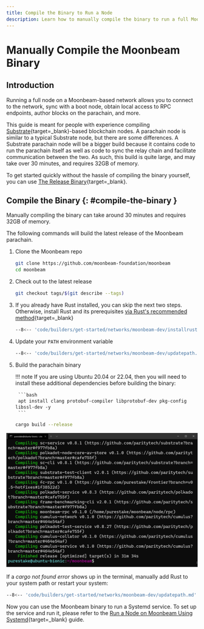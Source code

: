 ```yaml
---
title: Compile the Binary to Run a Node
description: Learn how to manually compile the binary to run a full Moonbeam node. Compiling the binary can take around 30 minutes and requires at least 32GB of memory.
---
```


# Manually Compile the Moonbeam Binary

## Introduction

Running a full node on a Moonbeam-based network allows you to connect to the network, sync with a boot node, obtain local access to RPC endpoints, author blocks on the parachain, and more.

This guide is meant for people with experience compiling [Substrate](https://substrate.dev/){target=_blank}-based blockchain nodes. A parachain node is similar to a typical Substrate node, but there are some differences. A Substrate parachain node will be a bigger build because it contains code to run the parachain itself as well as code to sync the relay chain and facilitate communication between the two. As such, this build is quite large, and may take over 30 minutes, and requires 32GB of memory.

To get started quickly without the hassle of compiling the binary yourself, you can use [The Release Binary](/node-operators/networks/run-a-node/systemd){target=_blank}.

## Compile the Binary {: #compile-the-binary }

Manually compiling the binary can take around 30 minutes and requires 32GB of memory.

The following commands will build the latest release of the Moonbeam parachain.

1. Clone the Moonbeam repo

    ```bash
    git clone https://github.com/moonbeam-foundation/moonbeam
    cd moonbeam
    ```

2. Check out to the latest release

    ```bash
    git checkout tags/$(git describe --tags)
    ```

3. If you already have Rust installed, you can skip the next two steps. Otherwise, install Rust and its prerequisites [via Rust's recommended method](https://www.rust-lang.org/tools/install){target=_blank}

    ```bash
    --8<-- 'code/builders/get-started/networks/moonbeam-dev/installrust.md'
    ```

4. Update your `PATH` environment variable

    ```bash
    --8<-- 'code/builders/get-started/networks/moonbeam-dev/updatepath.md'
    ```

5. Build the parachain binary

    !!! note
        If you are using Ubuntu 20.04 or 22.04, then you will need to install these additional dependencies before building the binary:

        ```bash
        apt install clang protobuf-compiler libprotobuf-dev pkg-config libssl-dev -y 
        ```

    ```bash
    cargo build --release
    ```

![Compiling Binary](/images/node-operators/networks/run-a-node/compile-binary/full-node-binary-1.webp)

If a _cargo not found error_ shows up in the terminal, manually add Rust to your system path or restart your system:

```bash
--8<-- 'code/builders/get-started/networks/moonbeam-dev/updatepath.md'
```

Now you can use the Moonbeam binary to run a Systemd service. To set up the service and run it, please refer to the [Run a Node on Moonbeam Using Systemd](/node-operators/networks/run-a-node/systemd){target=_blank} guide.
